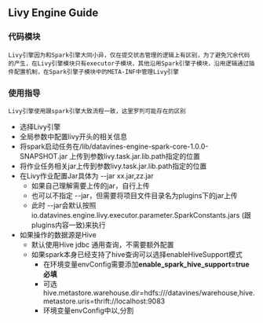 ## Livy Engine Guide

### 代码模块

    Livy引擎因为和Spark引擎大同小异，仅在提交状态管理的逻辑上有区别，为了避免冗余代码的产生，在Livy引擎模块只有executor子模块，其他沿用Spark引擎子模块，沿用逻辑通过插件配置机制，在Spark引擎子模块中的META-INF中管理Livy引擎

### 使用指导

    Livy引擎使用跟spark引擎大致流程一致，这里罗列可能存在的区别

- 选择Livy引擎
- 全局参数中配置livy开头的相关信息
- 将spark启动任务在/lib/datavines-engine-spark-core-1.0.0-SNAPSHOT.jar 上传到参数livy.task.jar.lib.path指定的位置
- 将作业任务相关jar上传到参数livy.task.jar.lib.path指定的位置
- 在Livy作业配置Jar具体为 --jar xx.jar,zz.jar
  - 如果自己理解需要上传的jar，自行上传
  - 也可以不指定 --jar，但需要将项目文件目录名为plugins下的jar上传
  - 此时 --jar会默认按照 io.datavines.engine.livy.executor.parameter.SparkConstants.jars (跟plugins内容一致)来执行
- 如果操作的数据源是Hive
  - 默认使用Hive jdbc 通用查询，不需要额外配置
  - 如果spark本身已经支持了hive查询可以选择enableHiveSupport模式
    - 在环境变量envConfig需要添加**enable_spark_hive_support=true必填**
    - 可选hive.metastore.warehouse.dir=hdfs:///datavines/warehouse,hive.metastore.uris=thrift://localhost:9083
    - 环境变量envConfig中以,分割